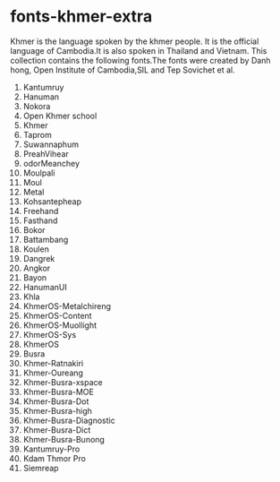 # fonts-khmer-extra

Khmer is the language spoken by the khmer people.
It is the official language of Cambodia.It is also
spoken in Thailand and Vietnam. This collection
contains the following fonts.The fonts were created
by Danh hong, Open Institute of Cambodia,SIL and
Tep Sovichet et al.

1. Kantumruy
2. Hanuman
3. Nokora
4. Open Khmer school
5. Khmer
6. Taprom
7. Suwannaphum
8. PreahVihear
9. odorMeanchey
10. Moulpali
11. Moul
12. Metal
13. Kohsantepheap
14. Freehand
15. Fasthand
16. Bokor
17. Battambang
18. Koulen
19. Dangrek
20. Angkor
21. Bayon
22. HanumanUI
23. Khla
24. KhmerOS-Metalchireng
25. KhmerOS-Content
26. KhmerOS-Muollight
27. KhmerOS-Sys
28. KhmerOS
29. Busra
30. Khmer-Ratnakiri
31. Khmer-Oureang
32. Khmer-Busra-xspace
33. Khmer-Busra-MOE
34. Khmer-Busra-Dot
35. Khmer-Busra-high
36. Khmer-Busra-Diagnostic
37. Khmer-Busra-Dict
38. Khmer-Busra-Bunong
39. Kantumruy-Pro
40. Kdam Thmor Pro
41. Siemreap

